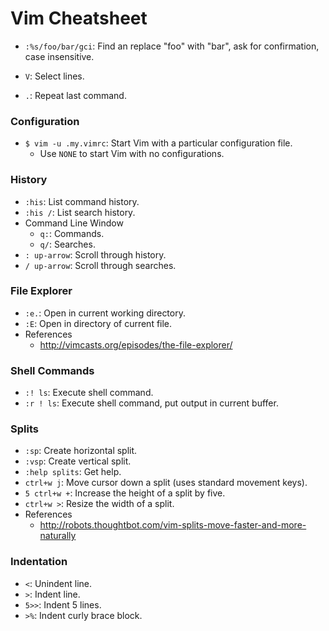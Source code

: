 Vim Cheatsheet
==============

- `:%s/foo/bar/gci`: Find an replace "foo" with "bar", ask for confirmation, case insensitive.

- `V`: Select lines.
- `.`: Repeat last command.

### Configuration ###
- `$ vim -u .my.vimrc`: Start Vim with a particular configuration file.
    - Use `NONE` to start Vim with no configurations.

### History ###
- `:his`: List command history.
- `:his /`: List search history.
- Command Line Window
    - `q:`: Commands.
    - `q/`: Searches.
- `: up-arrow`: Scroll through history.
- `/ up-arrow`: Scroll through searches.

### File Explorer ###
- `:e.`: Open in current working directory.
- `:E`: Open in directory of current file.
- References
    - <http://vimcasts.org/episodes/the-file-explorer/>

### Shell Commands ###
- `:! ls`: Execute shell command.
- `:r ! ls`: Execute shell command, put output in current buffer.

### Splits ###
- `:sp`: Create horizontal split.
- `:vsp`: Create vertical split.
- `:help splits`: Get help.
- `ctrl+w j`: Move cursor down a split (uses standard movement keys).
- `5 ctrl+w +`: Increase the height of a split by five.
- `ctrl+w >`: Resize the width of a split.
- References
    - <http://robots.thoughtbot.com/vim-splits-move-faster-and-more-naturally>

### Indentation ###
- `<`: Unindent line.
- `>`: Indent line.
- `5>>`: Indent 5 lines.
- `>%`: Indent curly brace block.

